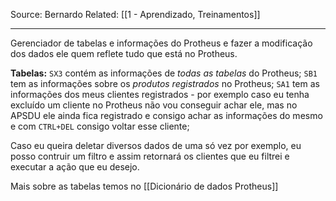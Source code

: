 Source: Bernardo
Related: [[1 - Aprendizado, Treinamentos]]

---

Gerenciador de tabelas e informações do Protheus e fazer a modificação dos dados ele quem reflete tudo que está no Protheus.

**Tabelas:**
`SX3` contém as informações de *todas as tabelas* do Protheus;
`SB1` tem as informações sobre os *produtos registrados* no Protheus;
`SA1` tem as informações dos meus clientes registrados - por exemplo caso eu tenha excluído um cliente no Protheus não vou conseguir achar ele, mas no APSDU ele ainda fica registrado e consigo achar as informações do mesmo e com `CTRL+DEL` consigo voltar esse cliente;

Caso eu queira deletar diversos dados de uma só vez por exemplo, eu posso contruir um filtro e assim retornará os clientes que eu filtrei e executar a ação que eu desejo.

Mais sobre as tabelas temos no [[Dicionário de dados Protheus]]